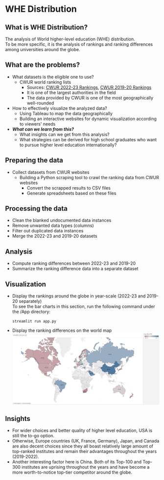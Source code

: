 # WHE Distribution

## What is WHE Distribution?
The analysis of World higher-level education (WHE) distribution.<br/>
To be more specific, it is the analysis of rankings and ranking differences among universities around the globe.

## What are the problems?
* What datasets is the eligible one to use?
  - CWUR world ranking lists
    - Sources: [CWUR 2022-23 Rankings](https://cwur.org/2022-23.php), [CWUR 2019-20 Rankings](https://cwur.org/2019-20.php)
    - It is one of the largest authorities in the field
    - The data provided by CWUR is one of the most geographically well-rounded
* How to effectively visualize the analyzed data? 
  - Using Tableau to map the data geographically
  - Building an interactive websites for dynamic visualization according to viewers' needs
* ***What can we learn from this?***
  - What insights can we get from this analysis?
  - What strategies can be derived for high school graduates who want to pursue higher level education internationally?

## Preparing the data
* Collect datasets from CWUR websites
  - Building a Python scraping tool to crawl the ranking data from CWUR websites
    - Convert the scrapped results to CSV files
    - Generate spreadsheets based on these files

## Processing the data
* Clean the blanked undocumented data instances
* Remove unwanted data types (columns)
* Filter out duplicated data instances
* Merge the 2022-23 and 2019-20 datasets

## Analysis
* Compute ranking differences between 2022-23 and 2019-20
* Summarize the ranking difference data into a separate dataset

## Visualization
* Display the rankings around the globe in year-scale (2022-23 and 2019-20 separately)<br/>
  To see the bar charts in this section, run the following command under the /App directory:
  <pre><code>streamlit run app.py</code></pre>
* Display the ranking differences on the world map
![differences](WHED_2019-22.png)

## Insights
* For wider choices and better quality of higher level education, USA is still the to-go option.
* Otherwise, Europe countries (UK, France, Germany), Japan, and Canada are also decent choices since they all boast relatively large amount of top-ranked institutes and remain their advantages throughout the years (2019-2022).
* Another interesting factor here is China. Both of its Top-100 and Top-300 institutes are uprising throughout the years and have become a more worth-to-notice top-tier competitor around the globe.
